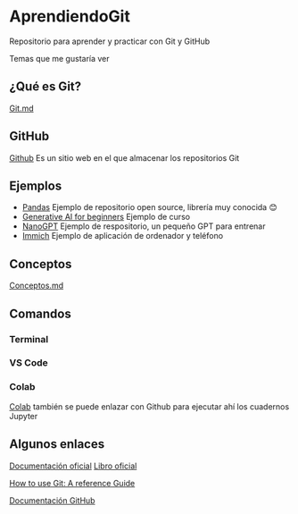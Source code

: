 # AprendiendoGit

Repositorio para aprender y practicar con Git y GitHub

Temas que me gustaría ver

## ¿Qué es Git?

[Git.md](./Docs/Git.md)

## GitHub

[Github](https://github.com) Es un sitio web en el que almacenar los repositorios Git

## Ejemplos

- [Pandas](https://github.com/pandas-dev/pandas) Ejemplo de repositorio open source, librería muy conocida 😊
- [Generative AI for beginners](https://github.com/microsoft/generative-ai-for-beginners) Ejemplo de curso
- [NanoGPT](https://github.com/karpathy/nanoGPT) Ejemplo de respositorio, un pequeño GPT para entrenar
- [Immich](https://github.com/immich-app/immich) Ejemplo de aplicación de ordenador y teléfono

## Conceptos

[Conceptos.md](./Docs/Conceptos.md)

## Comandos

### Terminal

### VS Code

### Colab
[Colab](https://colab.research.google.com/) también se puede enlazar con Github para ejecutar ahí los cuadernos Jupyter


## Algunos enlaces

[Documentación oficial](https://git-scm.com/doc)
[Libro oficial](https://git-scm.com/book/en/v2)

[How to use Git: A reference Guide](https://www.digitalocean.com/community/cheatsheets/how-to-use-git-a-reference-guide)

[Documentación GitHub](https://docs.github.com/en/get-started)